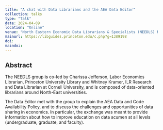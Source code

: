 ```yaml
---
title: "A chat with Data Librarians and the AEA Data Editor"
collection: talks
type: "Talk"
date: 2024-04-09
location: "Online"
venue: "North Eastern Economic Data Librarians & Specialists (NEEDLS) Monthly Meeting"
mainurl: https://libguides.princeton.edu/c.php?g=1389198
doi: 
maindoi: 
---
```


## Abstract

The NEEDLS group is co-led by Charissa Jefferson, Labor Economics Librarian, Princeton University Library and Whitney Kramer, ILR Research and Data Librarian at Cornell University, and is composed of data-oriented librarians around North-East universities. 

The Data Editor met with the group to explain the AEA Data and Code Availability Policy, and to discuss the challenges and opportunities of data sharing in economics. In particular, the exchange was meant to provide information about how to improve education on data acumen at all levels (undergraduate, graduate, and faculty). 

